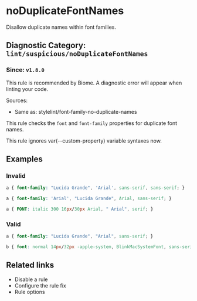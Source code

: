 # noDuplicateFontNames

Disallow duplicate names within font families.

## Diagnostic Category: `lint/suspicious/noDuplicateFontNames`

### Since: `v1.8.0`

This rule is recommended by Biome. A diagnostic error will appear when linting your code.

Sources: 
- Same as: stylelint/font-family-no-duplicate-names

This rule checks the `font` and `font-family` properties for duplicate font names.

This rule ignores var(--custom-property) variable syntaxes now.

## Examples

### Invalid

```css
a { font-family: "Lucida Grande", 'Arial', sans-serif, sans-serif; }
```

```css
a { font-family: 'Arial', "Lucida Grande", Arial, sans-serif; }
```

```css
a { FONT: italic 300 16px/30px Arial, " Arial", serif; }
```

### Valid

```css
a { font-family: "Lucida Grande", "Arial", sans-serif; }
```

```css
b { font: normal 14px/32px -apple-system, BlinkMacSystemFont, sans-serif; }
```

## Related links

- Disable a rule
- Configure the rule fix
- Rule options